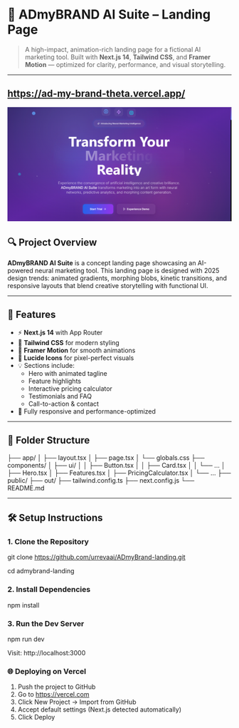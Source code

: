 # 🧠 ADmyBRAND AI Suite – Landing Page

> A high-impact, animation-rich landing page for a fictional AI marketing tool. Built with **Next.js 14**, **Tailwind CSS**, and **Framer Motion** — optimized for clarity, performance, and visual storytelling.

---
## https://ad-my-brand-theta.vercel.app/
![Landing Page Preview](./preview.png)

## 🔍 Project Overview

**ADmyBRAND AI Suite** is a concept landing page showcasing an AI-powered neural marketing tool. This landing page is designed with 2025 design trends: animated gradients, morphing blobs, kinetic transitions, and responsive layouts that blend creative storytelling with functional UI.

---

## 🚀 Features

- ⚡ **Next.js 14** with App Router
- 🎨 **Tailwind CSS** for modern styling
- 🧠 **Framer Motion** for smooth animations
- 💎 **Lucide Icons** for pixel-perfect visuals
- 💡 Sections include:
  - Hero with animated tagline
  - Feature highlights
  - Interactive pricing calculator
  - Testimonials and FAQ
  - Call-to-action & contact
- 📱 Fully responsive and performance-optimized

---

## 📁 Folder Structure

├── app/
│ ├── layout.tsx
│ ├── page.tsx
│ └── globals.css
├── components/
│ ├── ui/
│ │ ├── Button.tsx
│ │ ├── Card.tsx
│ │ └── ...
│ ├── Hero.tsx
│ ├── Features.tsx
│ ├── PricingCalculator.tsx
│ └── ...
├── public/
├── out/
├── tailwind.config.ts
├── next.config.js
└── README.md

---

## 🛠 Setup Instructions

### 1. Clone the Repository

git clone https://github.com/urrevaai/ADmyBrand-landing.git

cd admybrand-landing

### 2. Install Dependencies

npm install

### 3. Run the Dev Server

npm run dev

Visit: http://localhost:3000

### 🌐 Deploying on Vercel
1. Push the project to GitHub
2. Go to https://vercel.com
3. Click New Project → Import from GitHub
4. Accept default settings (Next.js detected automatically)
5. Click Deploy
